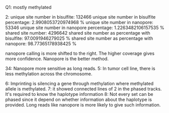 Q1: mostly methylated

2: unique site number in bisulfite:  132466
unique site number in bisulfite percentage:  2.9908053720974968 %
unique site number in nanopore:  53346
unique site number in nanopore percentage:  1.2263482106157535 %
shared site number:  4296642
shared site number as percentage with bisulfite:  97.0091946279025 %
shared site number as percentage with nanopore:  98.77365178938425 %

nanopore calling is more shifted to the right. The higher coverage gives more confidence. Nanopore is the better method.

34: Nanopore more sensitive as long reads. 
5: In tumor cell line, there is less methylation across the chromosome.

6: Imprinting is silencing a gene through methylation where methylated allele is methylated. 
7: it showed connected lines of 2 in the phased tracks. It's required to know the haplotype information
8: Not every set can be phased since it depend on whether information about the haplotype is provided. Long reads like nanopore is more likely to give such information.